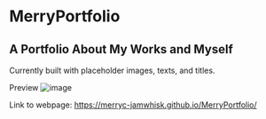 # MerryPortfolio

## A Portfolio About My Works and Myself
Currently built with placeholder images, texts, and titles. 

Preview
![image](https://user-images.githubusercontent.com/92895891/148852526-1c970803-54c1-48f0-b231-5c29699dfa5a.png)


Link to webpage: https://merryc-jamwhisk.github.io/MerryPortfolio/
